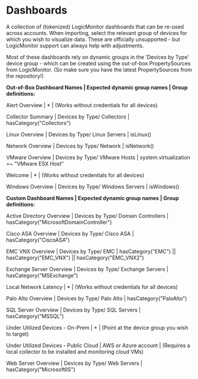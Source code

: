 # Dashboards

A collection of (tokenized) LogicMonitor dashboards that can be re-used across accounts. When importing, select the relevant group of devices for which you wish to visualize data. These are officially unsupported - but LogicMonitor support can always help with adjustments. 

Most of these dashboards rely on dynamic groups in the 'Devices by Type' device group - which can be created using the out-of-box PropertySources from LogicMonitor. (So make sure you have the latest PropertySources from the repository!)

**Out-of-Box Dashboard Names | Expected dynamic group names | Group definitions:**

Alert Overview | * | (Works without credentials for all devices)

Collector Summary | Devices by Type/ Collectors | hasCategory("Collectors")

Linux Overview | Devices by Type/ Linux Servers | isLinux() 

Network Overview | Devices by Type/ Network | isNetwork()

VMware Overview | Devices by Type/ VMware Hosts | system.virtualization =~ "VMware ESX Host"

Welcome | * | (Works without credentials for all devices)

Windows Overview | Devices by Type/ Windows Servers | isWindows()


**Custom Dashboard Names | Expected dynamic group names | Group definitions:**

Active Directory Overview | Devices by Type/ Domain Controllers | hasCategory("MicrosoftDomainController")

Cisco ASA Overview | Devices by Type/ Cisco ASA | hasCategory("CiscoASA")
        
EMC VNX Overview | Devices by Type/ EMC | hasCategory("EMC") || hasCategory("EMC_VNX") || hasCategory("EMC_VNX2")

Exchange Server Overview | Devices by Type/ Exchange Servers | hasCategory("MSExchange")

Local Network Latency | * | (Works without credentials for all devices)

Palo Alto Overview | Devices by Type/ Palo Alto | hasCategory("PaloAlto")

SQL Server Overview | Devices by Type/ SQL Servers | hasCategory("MSSQL")

Under Utilized Devices - On-Prem | * | (Point at the device group you wish to target)

Under Utilized Devices - Public Cloud | AWS or Azure account | (Requires a local collector to be installed and monitoring cloud VMs)

Web Server Overview | Devices by Type/ Web Servers | hasCategory("MicrosoftIIS")

